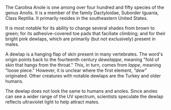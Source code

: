 The Carolina Anole is one among over four hundred and fifty species of the genus Anolis. It is a member of the family Dactyloidae, Suborder Iguania, Class Reptilia. It primarily resides in the southeastern United States.

It is most notable for its ability to change several shades from brown to green; for its adhesive-covered toe pads that faciliate climbing; and for their bright pink dewlaps, which are primarily (but not exclusively) present in males.

A dewlap is a hanging flap of skin present in many vertebrates. The word's origin points back to the fourteenth century *dewelappe*, meaning "fold of skin that hangs from the throat." This, in turn, comes from *lappe*, meaning "loose piece." However, it is unclear where the first element, *"dew"* originated. Other creatures with notable dewlaps are the Turkey and older humans.

The dewlap does not look the same to humans and anoles. Since anoles can see a wider range of the UV spectrum, scientists speculate the dewlap reflects ultraviolet light to help attract mates.
